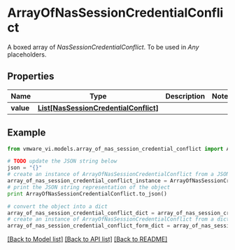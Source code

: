 # ArrayOfNasSessionCredentialConflict

A boxed array of *NasSessionCredentialConflict*. To be used in *Any* placeholders. 

## Properties
Name | Type | Description | Notes
------------ | ------------- | ------------- | -------------
**value** | [**List[NasSessionCredentialConflict]**](NasSessionCredentialConflict.md) |  | 

## Example

```python
from vmware_vi.models.array_of_nas_session_credential_conflict import ArrayOfNasSessionCredentialConflict

# TODO update the JSON string below
json = "{}"
# create an instance of ArrayOfNasSessionCredentialConflict from a JSON string
array_of_nas_session_credential_conflict_instance = ArrayOfNasSessionCredentialConflict.from_json(json)
# print the JSON string representation of the object
print ArrayOfNasSessionCredentialConflict.to_json()

# convert the object into a dict
array_of_nas_session_credential_conflict_dict = array_of_nas_session_credential_conflict_instance.to_dict()
# create an instance of ArrayOfNasSessionCredentialConflict from a dict
array_of_nas_session_credential_conflict_form_dict = array_of_nas_session_credential_conflict.from_dict(array_of_nas_session_credential_conflict_dict)
```
[[Back to Model list]](../README.md#documentation-for-models) [[Back to API list]](../README.md#documentation-for-api-endpoints) [[Back to README]](../README.md)


